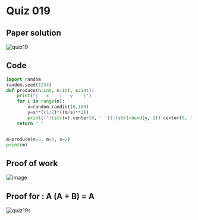 # Quiz 019

## Paper solution
![quiz19](https://github.com/user-attachments/assets/c7df6504-ca6f-47a8-9139-c6962080ff50)


## Code
```.py
import random
random.seed(1234)
def produce(n:int, m:int, s:int):
    print("|   x    |   y    |")
    for i in range(n):
        x=random.randint(0,100)
        y=x**((1/2)*((m/s)**2))
        print(f"|{str(x).center(8, ' ')}|{str(round(y, 2)).center(8, ' ')}|")
    return " "


m=produce(n=5, m=3, s=2)
print(m)

```

## Proof of work
![image](https://github.com/user-attachments/assets/16e4aba3-f0ab-457f-8b69-a3d13cc332f9)

## Proof for : A (A + B) = A 

![quiz19s](https://github.com/user-attachments/assets/7dfa4e53-08e3-4879-bb24-0a3e85259ed9)









